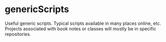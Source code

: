 # genericScripts
Useful generic scripts. Typical scripts available in many places online, etc. 
Projects associated with book notes or classes will mostly be in specific repositories.

